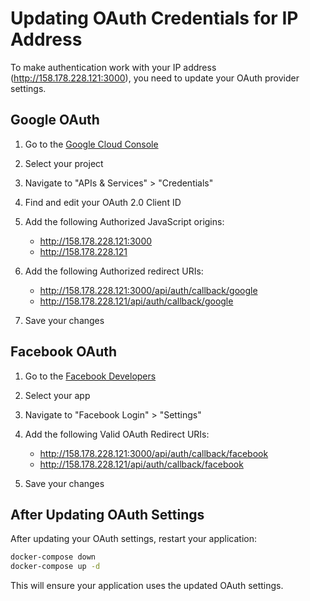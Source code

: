 # Updating OAuth Credentials for IP Address

To make authentication work with your IP address (http://158.178.228.121:3000), you need to update your OAuth provider settings.

## Google OAuth

1. Go to the [Google Cloud Console](https://console.cloud.google.com/)
2. Select your project
3. Navigate to "APIs & Services" > "Credentials"
4. Find and edit your OAuth 2.0 Client ID
5. Add the following Authorized JavaScript origins:
   - http://158.178.228.121:3000
   - http://158.178.228.121
   
6. Add the following Authorized redirect URIs:
   - http://158.178.228.121:3000/api/auth/callback/google
   - http://158.178.228.121/api/auth/callback/google

7. Save your changes

## Facebook OAuth

1. Go to the [Facebook Developers](https://developers.facebook.com/)
2. Select your app
3. Navigate to "Facebook Login" > "Settings"
4. Add the following Valid OAuth Redirect URIs:
   - http://158.178.228.121:3000/api/auth/callback/facebook
   - http://158.178.228.121/api/auth/callback/facebook
   
5. Save your changes

## After Updating OAuth Settings

After updating your OAuth settings, restart your application:

```bash
docker-compose down
docker-compose up -d
```

This will ensure your application uses the updated OAuth settings. 